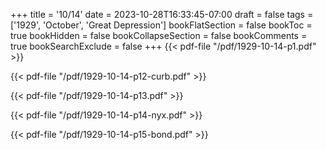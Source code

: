 +++
title = '10/14'
date = 2023-10-28T16:33:45-07:00
draft = false
tags = ['1929', 'October', 'Great Depression']
bookFlatSection = false
bookToc = true
bookHidden = false
bookCollapseSection = false
bookComments = true
bookSearchExclude = false
+++
{{< pdf-file "/pdf/1929-10-14-p1.pdf" >}}

{{< pdf-file "/pdf/1929-10-14-p12-curb.pdf" >}}

{{< pdf-file "/pdf/1929-10-14-p13.pdf" >}}

{{< pdf-file "/pdf/1929-10-14-p14-nyx.pdf" >}}

{{< pdf-file "/pdf/1929-10-14-p15-bond.pdf" >}}